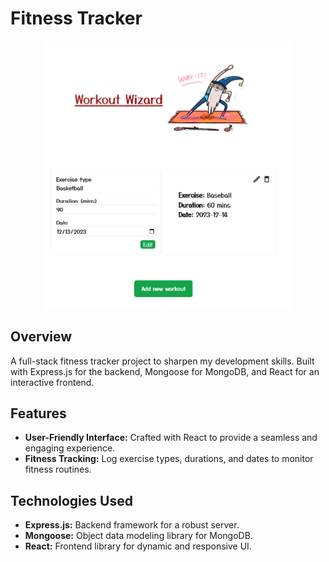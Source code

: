 # Fitness Tracker

<div style="text-align:center;">
  <img src="./screenshot.png" alt="Screenshot" width="400">
</div>

## Overview

A full-stack fitness tracker project to sharpen my development skills. Built with Express.js for the backend, Mongoose for MongoDB, and React for an interactive frontend.

## Features

- **User-Friendly Interface:** Crafted with React to provide a seamless and engaging experience.
- **Fitness Tracking:** Log exercise types, durations, and dates to monitor fitness routines.

## Technologies Used

- **Express.js:** Backend framework for a robust server.
- **Mongoose:** Object data modeling library for MongoDB.
- **React:** Frontend library for dynamic and responsive UI.
